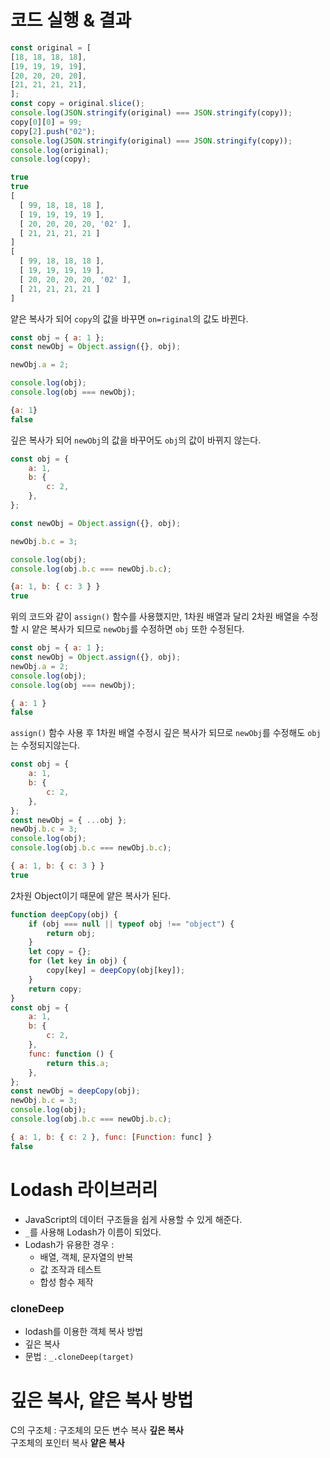 # 코드 실행 & 결과
```js
const original = [
[18, 18, 18, 18],
[19, 19, 19, 19],
[20, 20, 20, 20],
[21, 21, 21, 21],
];
const copy = original.slice();
console.log(JSON.stringify(original) === JSON.stringify(copy));
copy[0][0] = 99;
copy[2].push("02");
console.log(JSON.stringify(original) === JSON.stringify(copy));
console.log(original);
console.log(copy);
```
```js
true
true
[
  [ 99, 18, 18, 18 ],
  [ 19, 19, 19, 19 ],
  [ 20, 20, 20, 20, '02' ],
  [ 21, 21, 21, 21 ]
]
[
  [ 99, 18, 18, 18 ],
  [ 19, 19, 19, 19 ],
  [ 20, 20, 20, 20, '02' ],
  [ 21, 21, 21, 21 ]
]
```
얕은 복사가 되어 ```copy```의 값을 바꾸면 ```on=riginal```의 값도 바뀐다.
```js
const obj = { a: 1 };
const newObj = Object.assign({}, obj);

newObj.a = 2;

console.log(obj);
console.log(obj === newObj);
```
```js
{a: 1}
false
```
깊은 복사가 되어 ```newObj```의 값을 바꾸어도 ```obj```의 값이 바뀌지 않는다.
```js
const obj = {
    a: 1,
    b: {
        c: 2,
    },
};

const newObj = Object.assign({}, obj);

newObj.b.c = 3;

console.log(obj);
console.log(obj.b.c === newObj.b.c);
```
```js
{a: 1, b: { c: 3 } }
true
```
위의 코드와 같이 ```assign()``` 함수를 사용했지만, 1차원 배열과 달리 2차원 배열을 수정할 시 얕은 복사가 되므로 ```newObj```를 수정하면 ```obj``` 또한 수정된다.

```js
const obj = { a: 1 };
const newObj = Object.assign({}, obj);
newObj.a = 2;
console.log(obj);
console.log(obj === newObj);
```
```js
{ a: 1 }
false
```
```assign()``` 함수 사용 후 1차원 배열 수정시 깊은 복사가 되므로 ```newObj```를 수정해도 ```obj```는 수정되지않는다.
```js
const obj = {
    a: 1,
    b: {
        c: 2,
    },
};
const newObj = { ...obj };
newObj.b.c = 3;
console.log(obj);
console.log(obj.b.c === newObj.b.c);
```
```js
{ a: 1, b: { c: 3 } }
true
```
2차원 Object이기 때문에 얕은 복사가 된다.
```js
function deepCopy(obj) {
    if (obj === null || typeof obj !== "object") {
        return obj;
    }
    let copy = {};
    for (let key in obj) {
        copy[key] = deepCopy(obj[key]);
    }
    return copy;
}
const obj = {
    a: 1,
    b: {
        c: 2,
    },
    func: function () {
        return this.a;
    },
};
const newObj = deepCopy(obj);
newObj.b.c = 3;
console.log(obj);
console.log(obj.b.c === newObj.b.c);
```
```js
{ a: 1, b: { c: 2 }, func: [Function: func] }
false
```

# Lodash 라이브러리
* JavaScript의 데이터 구조들을 쉽게 사용할 수 있게 해준다.
* ```_```를 사용해 Lodash가 이름이 되었다.
* Lodash가 유용한 경우 :
  * 배열, 객체, 문자열의 반복
  * 값 조작과 테스트
  * 합성 함수 제작
  
### cloneDeep
* lodash를 이용한 객체 복사 방법
* 깊은 복사
* 문법 : ```_.cloneDeep(target)```

# 깊은 복사, 얕은 복사 방법

C의 구조체 : 구조체의 모든 변수 복사 **깊은 복사**   
구조체의 포인터 복사 **얕은 복사**
